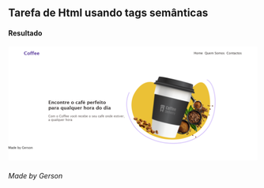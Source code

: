 ## Tarefa de Html usando tags semânticas

#### Resultado

![](/Assets/Coffee.png)

###### Made by Gerson